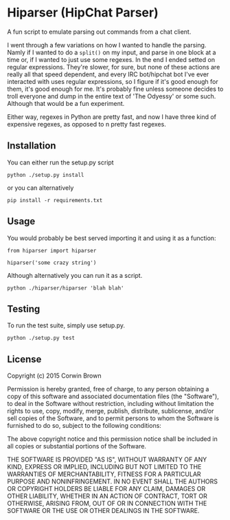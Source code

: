 # Hiparser (HipChat Parser)

A fun script to emulate parsing out commands from a chat client.

I went through a few variations on how I wanted to handle the parsing. Namly
if I wanted to do a `split()` on my input, and parse in one block at a time
or, if I wanted to just use some regexes. In the end I ended setted on regular
expressions. They're slower, for sure, but none of these actions are really
all that speed dependent, and every IRC bot/hipchat bot I've ever interacted
with uses regular expressions, so I figure if it's good enough for them,
it's good enough for me. It's probably fine unless someone decides to troll
everyone and dump in the entire text of 'The Odyessy' or some such. Although
that would be a fun experiment.

Either way, regexes in Python are pretty fast, and now I have three kind of
expensive regexes, as opposed to n pretty fast regexes.


## Installation

You can either run the setup.py script

```
python ./setup.py install
```

or you can alternatively

```
pip install -r requirements.txt
```


## Usage

You would probably be best served importing it and using it as a function:

```
from hiparser import hiparser

hiparser('some crazy string')
```

Although alternatively you can run it as a script.

```
python ./hiparser/hiparser 'blah blah'
```


## Testing

To run the test suite, simply use setup.py.

```
python ./setup.py test
```


## License

Copyright (c) 2015 Corwin Brown

Permission is hereby granted, free of charge, to any person obtaining a copy of this software and associated documentation files (the "Software"), to deal in the Software without restriction, including without limitation the rights to use, copy, modify, merge, publish, distribute, sublicense, and/or sell copies of the Software, and to permit persons to whom the Software is furnished to do so, subject to the following conditions:

The above copyright notice and this permission notice shall be included in all copies or substantial portions of the Software.

THE SOFTWARE IS PROVIDED "AS IS", WITHOUT WARRANTY OF ANY KIND, EXPRESS OR IMPLIED, INCLUDING BUT NOT LIMITED TO THE WARRANTIES OF MERCHANTABILITY, FITNESS FOR A PARTICULAR PURPOSE AND NONINFRINGEMENT. IN NO EVENT SHALL THE AUTHORS OR COPYRIGHT HOLDERS BE LIABLE FOR ANY CLAIM, DAMAGES OR OTHER LIABILITY, WHETHER IN AN ACTION OF CONTRACT, TORT OR OTHERWISE, ARISING FROM, OUT OF OR IN CONNECTION WITH THE SOFTWARE OR THE USE OR OTHER DEALINGS IN THE SOFTWARE.
